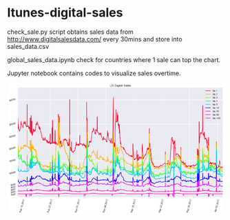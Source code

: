 # Itunes-digital-sales
check_sale.py script obtains sales data from http://www.digitalsalesdata.com/ every 30mins and store into sales_data.csv

global_sales_data.ipynb check for countries where 1 sale can top the chart. 

Jupyter notebook contains codes to visualize sales overtime.

![Alt text](/sales_data_feb14.png "Optional Title")

